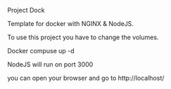 Project Dock

Template for docker with NGINX & NodeJS.


To use this project you have to change the volumes.

Docker compuse up -d

NodeJS will run on port 3000 

you can open your browser and go to http://localhost/
